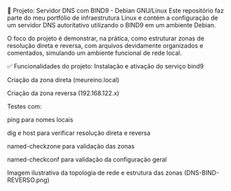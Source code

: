 🧠 Projeto: Servidor DNS com BIND9 - Debian GNU/Linux
Este repositório faz parte do meu portfólio de infraestrutura Linux e contém a configuração de um servidor DNS autoritativo utilizando o BIND9 em um ambiente Debian.

O foco do projeto é demonstrar, na prática, como estruturar zonas de resolução direta e reversa, com arquivos devidamente organizados e comentados, simulando um ambiente funcional de rede local.

✅ Funcionalidades do projeto:
Instalação e ativação do serviço bind9

Criação da zona direta (meureino.local)

Criação da zona reversa (192.168.122.x)

Testes com:

ping para nomes locais

dig e host para verificar resolução direta e reversa

named-checkzone para validação das zonas

named-checkconf para validação da configuração geral

Imagem ilustrativa da topologia de rede e estrutura das zonas (DNS-BIND-REVERSO.png)


